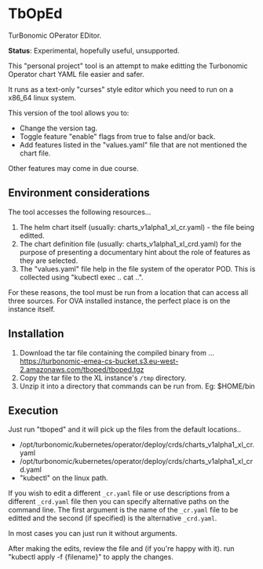 # TbOpEd

TurBonomic OPerator EDitor.

**Status**: Experimental, hopefully useful, unsupported.

This "personal project" tool is an attempt to make editting the Turbonomic Operator chart YAML file easier and safer.

It runs as a text-only "curses" style editor which you need to run on a x86_64 linux system.

This version of the tool allows you to:

- Change the version tag.
- Toggle feature "enable" flags from true to false and/or back.
- Add features listed in the "values.yaml" file that are not mentioned the chart file.

Other features may come in due course.

## Environment considerations

The tool accesses the following resources...

1. The helm chart itself (usually: charts_v1alpha1_xl_cr.yaml) - the file being editted.
2. The chart definition file (usually: charts_v1alpha1_xl_crd.yaml) for the purpose of presenting a documentary hint about the role of features as they are selected.
3. The "values.yaml" file help in the file system of the operator POD. This is collected using "kubectl exec .. cat ..".

For these reasons, the tool must be run from a location that can access all three sources. For OVA installed instance, the perfect place is on the instance itself.

## Installation

1. Download the tar file containing the compiled binary from ... https://turbonomic-emea-cs-bucket.s3.eu-west-2.amazonaws.com/tboped/tboped.tgz
2. Copy the tar file to the XL instance's `/tmp` directory.
3. Unzip it into a directory that commands can be run from. Eg: $HOME/bin

## Execution

Just run "tboped" and it will pick up the files from the default locations..

- /opt/turbonomic/kubernetes/operator/deploy/crds/charts_v1alpha1_xl_cr.yaml
- /opt/turbonomic/kubernetes/operator/deploy/crds/charts_v1alpha1_xl_crd.yaml
- "kubectl" on the linux path.

If you wish to edit a different `_cr.yaml` file or use descriptions from a different `_crd.yaml` file then you can specify alternative paths on the command line. The first argument is the name of the `_cr.yaml` file to be editted and the second (if specified) is the alternative `_crd.yaml`.

In most cases you can just run it without arguments.

After making the edits, review the file and (if you're happy with it). run "kubectl apply -f {filename}" to apply the changes.
